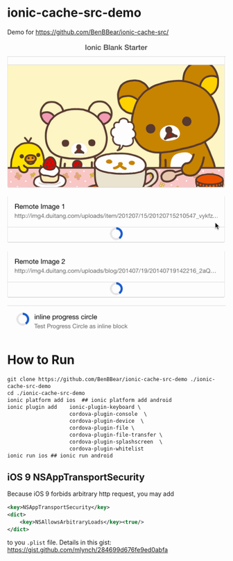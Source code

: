 # ionic-cache-src-demo

Demo for https://github.com/BenBBear/ionic-cache-src/

![](./img/ionic-cache-src.gif)


# How to Run


```
git clone https://github.com/BenBBear/ionic-cache-src-demo ./ionic-cache-src-demo
cd ./ionic-cache-src-demo
ionic platform add ios  ## ionic platform add android
ionic plugin add    ionic-plugin-keyboard \
                    cordova-plugin-console  \
                    cordova-plugin-device  \
                    cordova-plugin-file \
                    cordova-plugin-file-transfer \
                    cordova-plugin-splashscreen  \
                    cordova-plugin-whitelist
ionic run ios ## ionic run android
```


## iOS 9 NSAppTransportSecurity

Because iOS 9 forbids arbitrary http request, you may add

```xml
<key>NSAppTransportSecurity</key>
<dict>
    <key>NSAllowsArbitraryLoads</key><true/>
</dict>
```

to you `.plist` file. Details in this gist: https://gist.github.com/mlynch/284699d676fe9ed0abfa
